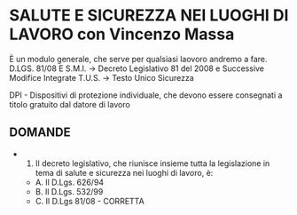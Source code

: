 # SALUTE E SICUREZZA NEI LUOGHI DI LAVORO con Vincenzo Massa

È un modulo generale, che serve per qualsiasi laovoro andremo a fare.
D.LGS. 81/08 E S.M.I. -> Decreto Legislativo 81 del 2008 e Successive Modifice Integrate 
T.U.S. -> Testo Unico Sicurezza

DPI - Dispositivi di protezione individuale, che devono essere consegnati a titolo gratuito dal datore di lavoro

## DOMANDE

- 1. Il decreto legislativo, che riunisce insieme tutta la legislazione in tema di salute e sicurezza nei luoghi di lavoro, è:
  - A. Il D.Lgs. 626/94
  - B. Il D.Lgs. 532/99
  - C. Il D.Lgs 81/08 - CORRETTA

